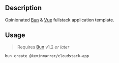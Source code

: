 ## Description

Opinionated [Bun](https://bun.sh) & [Vue](https://vuejs.org) fullstack application template.

## Usage

> Requires [Bun](https://bun.sh) v1.2 _or later_

```sh
bun create @kevinmarrec/cloudstack-app
```

